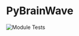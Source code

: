 # PyBrainWave

![Module Tests](https://github.com/Alec-Wright/CoreAudioML/workflows/Python%20Package%20using%20Conda/badge.svg?branch=main)
